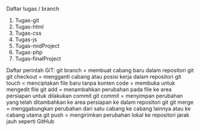 Daftar tugas / branch
 1. Tugas-git
 2. Tugas-html
 3. Tugas-css
 4. Tugas-js
 5. Tugas-midProject
 6. Tugas-php
 7. Tugas-finalProject
 
Daftar perintah GiT:
git branch = membuat cabang baru dalam repositori git
git checkout = mengganti cabang atau posisi kerja dalam repositori git
touch = menciptakan file baru tanpa konten
code = membuka untuk mengedit file
git add = menambahkan perubahan pada file ke area persiapan untuk dilakukan commit
git commit = menyimpan perubahan yang telah ditambahkan ke area persiapan ke dalam repositori git
git merge = menggabungkan perubahan dari satu cabang ke cabang lainnya atau ke cabang utama
git push = mengirimkan perubahan lokal ke repositori jarak jauh seperti GitHub
